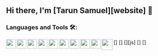 ## Hi there, I'm [Tarun Samuel][website] 👋

### Languages and Tools 🛠:
[<img src="https://cdn.jsdelivr.net/gh/devicons/devicon/icons/html5/html5-original.svg"  align="left" height="26px" width="26px" />]
[<img src="https://cdn.jsdelivr.net/gh/devicons/devicon/icons/css3/css3-original.svg" width="26px" align="left" height="26px" />]
[<img src="https://cdn.jsdelivr.net/gh/devicons/devicon/icons/javascript/javascript-original.svg" height="26px" width="26px" align="left" />][js] 
[<img src="https://cdn.jsdelivr.net/gh/devicons/devicon/icons/react/react-original.svg" width="26px" align="left" height="26px" />]
[<img src="https://cdn.jsdelivr.net/gh/devicons/devicon@latest/icons/tailwindcss/tailwindcss-original.svg" width="26px" align="left" height="26px" />]
[<img src="https://cdn.jsdelivr.net/gh/devicons/devicon/icons/mongodb/mongodb-original.svg" width="26px" align="left" height="26px" />](https://www.mongodb.com/)
[<img src="https://cdn.jsdelivr.net/gh/devicons/devicon/icons/express/express-original.svg" width="26px" align="left" height="26px" />](https://expressjs.com/)
[<img src="https://cdn.jsdelivr.net/gh/devicons/devicon/icons/nodejs/nodejs-original.svg" width="26px" align="left" height="26px" />](https://nodejs.org/en/)
[<img src="https://cdn.jsdelivr.net/gh/devicons/devicon/icons/git/git-original.svg" width="26px" align="left" height="26px" />](https://git-scm.com/)
[<img src="https://cdn.jsdelivr.net/gh/devicons/devicon/icons/nextjs/nextjs-original.svg" width="30px" align="left" height="30px" />
](https://nextjs.org/)
<br />
<br />

